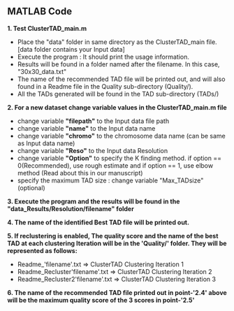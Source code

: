 
		
MATLAB Code
-----------------------------------------------------------
**1. Test ClusterTAD_main.m**
		
* Place the "data" folder in same directory as the ClusterTAD_main file. [data folder contains your Input data]
* Execute the program :  It should print the usage information.
* Results will be found in a folder named after the filename. In this case, "30x30_data.txt"
* The name of the recommended TAD file will be printed out, and will also found in a Readme file in the Quality sub-directory (Quality/).
* All the TADs generated will be found in the TAD sub-directory (TADs/)
	
	
**2. For a new dataset change variable values in the ClusterTAD_main.m file**

* change variable **"filepath"** to the Input data file path	
* change variable **"name"** to the Input data name
* change variable **"chromo"** to the chromosome data name (can be same as Input data name)
* change variable **"Reso"** to the Input data Resolution		
* change variable **"Option"** to specify  the  K finding method. if option == 0(Recommended), use rough estimate and if option == 1, use elbow method (Read about this in our manuscript)
* specify the maximum TAD size : change variable "Max_TADsize" (optional)


**3. Execute the program and the results will be found in the  "data_Results/Resolution/filename" folder**

**4. The name of the identified Best TAD file will be printed out.**

**5. If reclustering is enabled, The quality score and the name of the best TAD at each clustering Iteration will be in the 'Quality/' folder. They will be represented as follows:**

* Readme_'filename'.txt 		=> ClusterTAD Clustering Iteration 1
* Readme_Recluster'filename'.txt 	=> ClusterTAD Clustering Iteration 2
* Readme_Recluster2'filename'.txt => ClusterTAD Clustering Iteration 3

**6. The name of the recommended TAD file  printed out in point-'2.4' above will be the maximum quality score of the 3 scores in point-'2.5'**
		
